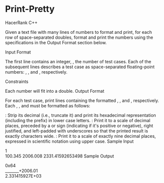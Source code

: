 # Print-Pretty

HacerRank C++

Given a text file with many lines of numbers to format and print, for each row of  space-separated doubles, format and print the numbers using the specifications in the Output Format section below.

Input Format

The first line contains an integer, , the number of test cases.
Each of the  subsequent lines describes a test case as  space-separated floating-point numbers: , , and , respectively.

Constraints

Each number will fit into a double.
Output Format

For each test case, print  lines containing the formatted , , and , respectively. Each , , and  must be formatted as follows:

: Strip its decimal (i.e., truncate it) and print its hexadecimal representation (including the  prefix) in lower case letters.
: Print it to a scale of  decimal places, preceded by a  or  sign (indicating if it's positive or negative), right justified, and left-padded with underscores so that the printed result is exactly  characters wide.
: Print it to a scale of exactly nine decimal places, expressed in scientific notation using upper case.
Sample Input

1  
100.345 2006.008 2331.41592653498
Sample Output

0x64             
_______+2006.01  
2.331415927E+03
